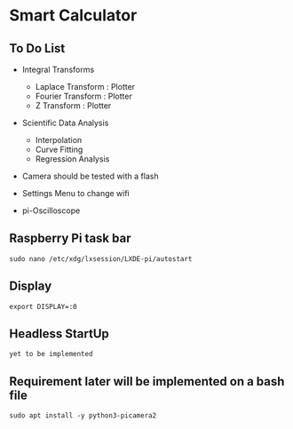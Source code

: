 # Smart Calculator

## To Do List
- Integral Transforms
    - Laplace Transform : Plotter
    - Fourier Transform : Plotter
    - Z Transform : Plotter

- Scientific Data Analysis
    - Interpolation
    - Curve Fitting
    - Regression Analysis

- Camera should be tested with a flash
- Settings Menu to change wifi
- pi-Oscilloscope 

## Raspberry Pi task bar
```
sudo nano /etc/xdg/lxsession/LXDE-pi/autostart
```
## Display  
```
export DISPLAY=:0
```
## Headless StartUp 
```
yet to be implemented
```

## Requirement later will be implemented on a bash file
```
sudo apt install -y python3-picamera2
```